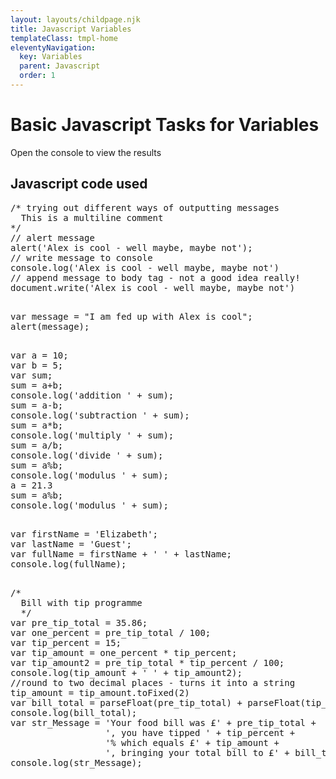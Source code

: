 ```yaml
---
layout: layouts/childpage.njk
title: Javascript Variables
templateClass: tmpl-home
eleventyNavigation:
  key: Variables
  parent: Javascript
  order: 1
---
```


<div class="container mt-5">
  <h1>Basic Javascript Tasks for Variables</h1>

  <p>Open the console to view the results</p>

  <h2>Javascript code used</h2>
  <pre>
/* trying out different ways of outputting messages 
  This is a multiline comment
*/
// alert message
alert('Alex is cool - well maybe, maybe not');
// write message to console
console.log('Alex is cool - well maybe, maybe not')
// append message to body tag - not a good idea really!
document.write('Alex is cool - well maybe, maybe not')
  </pre>
  <pre>
var message = "I am fed up with Alex is cool";
alert(message);
  </pre>

  <pre>
var a = 10;
var b = 5;
var sum;
sum = a+b;
console.log('addition ' + sum);
sum = a-b;
console.log('subtraction ' + sum);
sum = a*b;
console.log('multiply ' + sum);
sum = a/b;
console.log('divide ' + sum);
sum = a%b;
console.log('modulus ' + sum);
a = 21.3
sum = a%b;
console.log('modulus ' + sum);
  </pre>

  <pre>
var firstName = 'Elizabeth';
var lastName = 'Guest';
var fullName = firstName + ' ' + lastName;
console.log(fullName);
  </pre>

  <pre>
/* 
  Bill with tip programme
  */
var pre_tip_total = 35.86;
var one_percent = pre_tip_total / 100;
var tip_percent = 15;
var tip_amount = one_percent * tip_percent;
var tip_amount2 = pre_tip_total * tip_percent / 100;
console.log(tip_amount + ' ' + tip_amount2);
//round to two decimal places - turns it into a string
tip_amount = tip_amount.toFixed(2)
var bill_total = parseFloat(pre_tip_total) + parseFloat(tip_amount);
console.log(bill_total);
var str_Message = 'Your food bill was £' + pre_tip_total + 
                  ', you have tipped ' + tip_percent + 
                  '% which equals £' + tip_amount + 
                  ', bringing your total bill to £' + bill_total;
console.log(str_Message);
  </pre>
</div>

<script>
  /* trying out different ways of outputting messages 
     This is a multiline comment
  */
    // alert message
    alert('Alex is cool - well maybe, maybe not');
    // write message to console
    console.log('Alex is cool - well maybe, maybe not')
    // append message to body tag - not a good idea really!
    document.write('Alex is cool - well maybe, maybe not')

    var message = "I am fed up with Alex is cool";
    alert(message);

    var a = 10;
    var b = 5;
    var sum;
    sum = a+b;
    console.log('addition ' + sum);
    sum = a-b;
    console.log('subtraction ' + sum);
    sum = a*b;
    console.log('multiply ' + sum);
    sum = a/b;
    console.log('divide ' + sum);
    sum = a%b;
    console.log('modulus ' + sum);
    a = 21.3
    sum = a%b;
    console.log('modulus ' + sum);

    var firstName = 'Elizabeth';
    var lastName = 'Guest';
    var fullName = firstName + ' ' + lastName;
    console.log(fullName);

    /* 
      Bill with tip programme
      */
    var pre_tip_total = 35.86;
    var one_percent = pre_tip_total / 100;
    var tip_percent = 15;
    var tip_amount = one_percent * tip_percent;
    var tip_amount2 = pre_tip_total * tip_percent / 100;
    console.log(tip_amount + ' ' + tip_amount2);
    //round to two decimal places - turns it into a string
    tip_amount = tip_amount.toFixed(2)
    var bill_total = parseFloat(pre_tip_total) + parseFloat(tip_amount);
    console.log(bill_total);
    var str_Message = 'Your food bill was £' + pre_tip_total + 
                      ', you have tipped ' + tip_percent + 
                      '% which equals £' + tip_amount + 
                      ', bringing your total bill to £' + bill_total;
    console.log(str_Message);

</script>